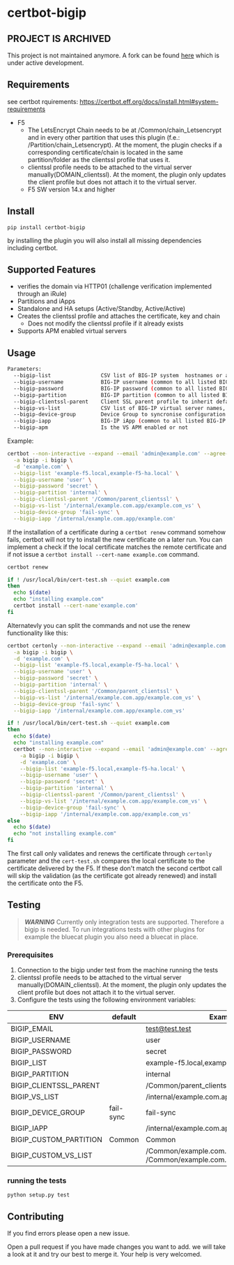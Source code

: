 # certbot-bigip

## PROJECT IS ARCHIVED

This project is not maintained anymore. A fork can be found [here](https://gitlab.com/emalzer/certbot-f5bigip) which is under active development.

## Requirements

see certbot rquirements: <https://certbot.eff.org/docs/install.html#system-requirements>

*   F5
    *   The LetsEncrypt Chain needs to be at /Common/chain_Letsencrypt and in every other partition that uses this plugin (f.e.: /Partition/chain_Letsencrypt). At the moment, the plugin checks if a corresponding certificate/chain is located in the same partition/folder as the clientssl profile that uses it.
    *   clientssl profile needs to be attached to the virtual server manually(DOMAIN_clientssl). At the moment, the plugin only updates the client profile but does not attach it to the virtual server.
    *   F5 SW version 14.x and higher

## Install

`pip install certbot-bigip`

by installing the plugin you will also install all missing dependencies including certbot.

## Supported Features

*   verifies the domain via HTTP01 (challenge verification implemented through an iRule)
*   Partitions and iApps
*   Standalone and HA setups (Active/Standby, Active/Active)
*   Creates the clientssl profile and attaches the certificate, key and chain
    *   Does not modify the clientssl profile if it already exists
*   Supports APM enabled virtual servers

## Usage

```bash
Parameters:
  --bigip-list                CSV list of BIG-IP system  hostnames or addresses, all have to be in the same cluster
  --bigip-username            BIG-IP username (common to all listed BIG-IP systems)
  --bigip-password            BIG-IP password (common to all listed BIG-IP systems)
  --bigip-partition           BIG-IP partition (common to all listed BIG-IP systems)
  --bigip-clientssl-parent    Client SSL parent profile to inherit default values from
  --bigip-vs-list             CSV list of BIG-IP virtual server names, optionally including partition
  --bigip-device-group        Device Group to syncronise configuration
  --bigip-iapp                BIG-IP iApp (common to all listed BIG-IP systems)
  --bigip-apm                 Is the VS APM enabled or not
```

Example:

```bash
certbot --non-interactive --expand --email 'admin@example.com' --agree-tos \
  -a bigip -i bigip \
  -d 'example.com' \
  --bigip-list 'example-f5.local,example-f5-ha.local' \
  --bigip-username 'user' \
  --bigip-password 'secret' \
  --bigip-partition 'internal' \
  --bigip-clientssl-parent '/Common/parent_clientssl' \
  --bigip-vs-list '/internal/example.com.app/example.com_vs' \
  --bigip-device-group 'fail-sync' \
  --bigip-iapp '/internal/example.com.app/example.com'
```

If the installation of a certificate during a `certbot renew` command somehow fails, certbot will not try to install the new certificate on a later run.
You can implement a check if the local certificate matches the remote certificate and if not issue a `certbot install --cert-name example.com` command.

```bash
certbot renew 

if ! /usr/local/bin/cert-test.sh --quiet example.com
then
  echo $(date)
  echo "installing example.com"
  certbot install --cert-name'example.com' 
fi
```

Alternatevly you can split the commands and not use the renew functionality like this:

```bash
certbot certonly --non-interactive --expand --email 'admin@example.com' --agree-tos \
  -a bigip -i bigip \
  -d 'example.com' \
  --bigip-list 'example-f5.local,example-f5-ha.local' \
  --bigip-username 'user' \
  --bigip-password 'secret' \
  --bigip-partition 'internal' \
  --bigip-clientssl-parent '/Common/parent_clientssl' \
  --bigip-vs-list '/internal/example.com.app/example.com_vs' \
  --bigip-device-group 'fail-sync' \
  --bigip-iapp '/internal/example.com.app/example.com_vs'

if ! /usr/local/bin/cert-test.sh --quiet example.com
then
  echo $(date)
  echo "installing example.com"
  certbot --non-interactive --expand --email 'admin@example.com' --agree-tos \
    -a bigip -i bigip \
    -d 'example.com' \
    --bigip-list 'example-f5.local,example-f5-ha.local' \
    --bigip-username 'user' \
    --bigip-password 'secret' \
    --bigip-partition 'internal' \
    --bigip-clientssl-parent '/Common/parent_clientssl' \
    --bigip-vs-list '/internal/example.com.app/example.com_vs' \
    --bigip-device-group 'fail-sync' \
    --bigip-iapp '/internal/example.com.app/example.com_vs'
else
  echo $(date)
  echo "not installing example.com"
fi
```

The first call only validates and renews the certificate through `certonly` parameter and the `cert-test.sh` compares the local certificate to the certificate delivered by the F5. If these don't match the second certbot call will skip the validation (as the certificate got already renewed) and install the certificate onto the F5.

## Testing

> **_WARNING_** Currently only integration tests are supported. Therefore a bigip is needed. To run integrations tests with other plugins for example the bluecat plugin you also need a bluecat in place.

### Prerequisites

1. Connection to the bigip under test from the machine running the tests
2. clientssl profile needs to be attached to the virtual server manually(DOMAIN_clientssl). At the moment, the plugin only updates the client profile but does not attach it to the virtual server.
3. Configure the tests using the following environment variables:

| ENV                    | default   | Example                                                      |
| ---------------------- | --------- | ------------------------------------------------------------ |
| BIGIP_EMAIL            |           | <test@test.test>                                             |
| BIGIP_USERNAME         |           | user                                                         |
| BIGIP_PASSWORD         |           | secret                                                       |
| BIGIP_LIST             |           | example-f5.local,example-f5-ha.local                         |
| BIGIP_PARTITION        |           | internal                                                     |
| BIGIP_CLIENTSSL_PARENT |           | /Common/parent_clientssl                                     |
| BIGIP_VS_LIST          |           | /internal/example.com.app/example.com_vs                     |
| BIGIP_DEVICE_GROUP     | fail-sync | fail-sync                                                    |
| BIGIP_IAPP             |           | /internal/example.com.app/example.com                        |
| BIGIP_CUSTOM_PARTITION | Common    | Common                                                       |
| BIGIP_CUSTOM_VS_LIST   |           | /Common/example.com.app/example1.com_vs, /Common/example.com.app/example2.com_vs |

### running the tests

`python setup.py test`

## Contributing

If you find errors please open a new issue.

Open a pull request if you have made changes you want to add. we will take a look at it and try our best to merge it. Your help is very welcomed.
